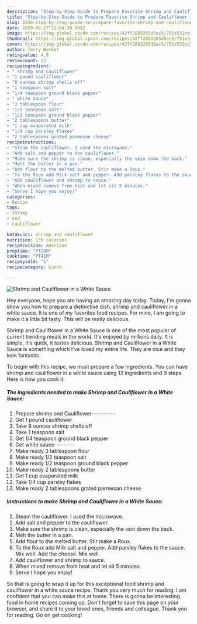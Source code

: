 ```yaml
---
description: "Step-by-Step Guide to Prepare Favorite Shrimp and Cauliflower in a White Sauce"
title: "Step-by-Step Guide to Prepare Favorite Shrimp and Cauliflower in a White Sauce"
slug: 2426-step-by-step-guide-to-prepare-favorite-shrimp-and-cauliflower-in-a-white-sauce
date: 2020-09-27T12:04:39.998Z
image: https://img-global.cpcdn.com/recipes/42ff2883265d5ec5/751x532cq70/shrimp-and-cauliflower-in-a-white-sauce-recipe-main-photo.jpg
thumbnail: https://img-global.cpcdn.com/recipes/42ff2883265d5ec5/751x532cq70/shrimp-and-cauliflower-in-a-white-sauce-recipe-main-photo.jpg
cover: https://img-global.cpcdn.com/recipes/42ff2883265d5ec5/751x532cq70/shrimp-and-cauliflower-in-a-white-sauce-recipe-main-photo.jpg
author: Terry Barker
ratingvalue: 4.8
reviewcount: 13
recipeingredient:
- " shrimp and Cauliflower"
- "1 pound cauliflower"
- "8 ounces shrimp shells off"
- "1 teaspoon salt"
- "1/4 teaspoon ground black pepper"
- " white sauce"
- "3 tablespoon flour"
- "1/2 teaspoon salt"
- "1/2 teaspoon ground black pepper"
- "2 tablespoons butter"
- "1 cup evaporated milk"
- "1/4 cup parsley flakes"
- "2 tablespoons grated parmesan cheese"
recipeinstructions:
- "Steam the cauliflower. I used the microwave."
- "Add salt and pepper to the cauliflower."
- "Make sure the shrimp is clean, especially the vein down the back."
- "Melt the butter in a pan."
- "Add flour to the melted butter. Stir make a Roux."
- "To the Roux add Milk salt and pepper. Add parsley flakes to the sauce. Mix well. Add the cheese. Mix well."
- "Add cauliflower and shrimp to sauce."
- "When mixed remove from heat and let sit 5 minutes."
- "Serve I hope you enjoy!"
categories:
- Recipe
tags:
- shrimp
- and
- cauliflower

katakunci: shrimp and cauliflower 
nutrition: 139 calories
recipecuisine: American
preptime: "PT28M"
cooktime: "PT41M"
recipeyield: "1"
recipecategory: Lunch

---
```



![Shrimp and Cauliflower in a White Sauce](https://img-global.cpcdn.com/recipes/42ff2883265d5ec5/751x532cq70/shrimp-and-cauliflower-in-a-white-sauce-recipe-main-photo.jpg)

Hey everyone, hope you are having an amazing day today. Today, I'm gonna show you how to prepare a distinctive dish, shrimp and cauliflower in a white sauce. It is one of my favorites food recipes. For mine, I am going to make it a little bit tasty. This will be really delicious.



Shrimp and Cauliflower in a White Sauce is one of the most popular of current trending meals in the world. It's enjoyed by millions daily. It is simple, it's quick, it tastes delicious. Shrimp and Cauliflower in a White Sauce is something which I've loved my entire life. They are nice and they look fantastic.


To begin with this recipe, we must prepare a few ingredients. You can have shrimp and cauliflower in a white sauce using 13 ingredients and 9 steps. Here is how you cook it.

<!--inarticleads1-->

##### The ingredients needed to make Shrimp and Cauliflower in a White Sauce:

1. Prepare  shrimp and Cauliflower----------
1. Get 1 pound cauliflower
1. Take 8 ounces shrimp shells off
1. Take 1 teaspoon salt
1. Get 1/4 teaspoon ground black pepper
1. Get  white sauce---------
1. Make ready 3 tablespoon flour
1. Make ready 1/2 teaspoon salt
1. Make ready 1/2 teaspoon ground black pepper
1. Make ready 2 tablespoons butter
1. Get 1 cup evaporated milk
1. Take 1/4 cup parsley flakes
1. Make ready 2 tablespoons grated parmesan cheese




<!--inarticleads2-->

##### Instructions to make Shrimp and Cauliflower in a White Sauce:

1. Steam the cauliflower. I used the microwave.
1. Add salt and pepper to the cauliflower.
1. Make sure the shrimp is clean, especially the vein down the back.
1. Melt the butter in a pan.
1. Add flour to the melted butter. Stir make a Roux.
1. To the Roux add Milk salt and pepper. Add parsley flakes to the sauce. Mix well. Add the cheese. Mix well.
1. Add cauliflower and shrimp to sauce.
1. When mixed remove from heat and let sit 5 minutes.
1. Serve I hope you enjoy!




So that is going to wrap it up for this exceptional food shrimp and cauliflower in a white sauce recipe. Thank you very much for reading. I am confident that you can make this at home. There is gonna be interesting food in home recipes coming up. Don't forget to save this page on your browser, and share it to your loved ones, friends and colleague. Thank you for reading. Go on get cooking!
